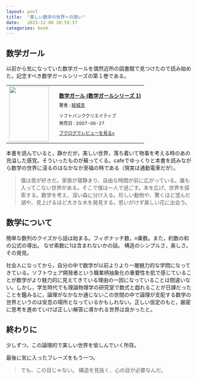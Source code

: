 ```yaml
---
layout: post
title:  "美しい数学の世界への誘い"
date:   2015-12-08 20:59:37
categories: book
---
```



## 数学ガール

以前から気になっていた数学ガールを偶然近所の図書館で見つけたので読み始めた。記念すべき数学ガールシリーズの第１巻である。

<div class="booklog_html"><table><tr><td class="booklog_html_image"><a href="http://www.amazon.co.jp/%E6%95%B0%E5%AD%A6%E3%82%AC%E3%83%BC%E3%83%AB-%E6%95%B0%E5%AD%A6%E3%82%AC%E3%83%BC%E3%83%AB%E3%82%B7%E3%83%AA%E3%83%BC%E3%82%BA-1-%E7%B5%90%E5%9F%8E-%E6%B5%A9/dp/4797341378%3FSubscriptionId%3D0AVSM5SVKRWTFMG7ZR82%26tag%3Dtakuma510-22%26linkCode%3Dxm2%26camp%3D2025%26creative%3D165953%26creativeASIN%3D4797341378" target="_blank"><img src="http://ecx.images-amazon.com/images/I/413vOXg2lIL._SL160_.jpg" width="108" height="150" style="border:0;border-radius:0;" /></a></td><td class="booklog_html_info" style="padding-left:20px;"><div class="booklog_html_title" style="margin-bottom:10px;font-size:14px;font-weight:bold;"><a href="http://www.amazon.co.jp/%E6%95%B0%E5%AD%A6%E3%82%AC%E3%83%BC%E3%83%AB-%E6%95%B0%E5%AD%A6%E3%82%AC%E3%83%BC%E3%83%AB%E3%82%B7%E3%83%AA%E3%83%BC%E3%82%BA-1-%E7%B5%90%E5%9F%8E-%E6%B5%A9/dp/4797341378%3FSubscriptionId%3D0AVSM5SVKRWTFMG7ZR82%26tag%3Dtakuma510-22%26linkCode%3Dxm2%26camp%3D2025%26creative%3D165953%26creativeASIN%3D4797341378" target="_blank">数学ガール (数学ガールシリーズ 1)</a></div><div style="margin-bottom:10px;"><div class="booklog_html_author" style="margin-bottom:15px;font-size:12px;;line-height:1.2em">著者 : <a href="http://booklog.jp/author/%E7%B5%90%E5%9F%8E%E6%B5%A9" target="_blank">結城浩</a></div><div class="booklog_html_manufacturer" style="margin-bottom:5px;font-size:12px;;line-height:1.2em">ソフトバンククリエイティブ</div><div class="booklog_html_release" style="font-size:12px;;line-height:1.2em">発売日 : 2007-06-27</div></div><div class="booklog_html_link_amazon"><a href="http://booklog.jp/item/1/4797341378" style="font-size:12px;" target="_blank">ブクログでレビューを見る»</a></div></td></tr></table></div>


本書を読んでいると，静かだが，美しい世界，落ち着いて物事を考える時のあの充溢した感覚。そういったものが蘇ってくる。cafeでゆっくりと本書を読みながら数学の世界に浸るのはなかなか至福の時である（現実は通勤電車だが）。


>僕は夜が好きだ。家族が寝静まり、自由な時間が前に広がっている。誰も入ってこない世界がある。そこで僕は一人で過ごす。本を広げ、世界を探索する。数学を考え、深い森に分け入る。珍しい動物や、驚くほど澄んだ湖や、見上げるほど大きな木を発見する。思いがけず美しい花に出会う。


## 数学について

簡単な数列のクイズから話は始まる。フィボナッチ数，n乗数。また，約数の和の公式の導出。
なぜ素数に1は含まれないかの話。
構造のシンプルさ，美しさ。その発見。


社会人になってから，自分の中で数学が以前よりより一層魅力的な学問になってきている。ソフトウェア開発者という職業柄抽象化の重要性を肌で感じていることが数学がより魅力的に見えてきている理由の一因になっていることは間違いない。しかし，学生時代でも理論物理学の研究室で数式と戯れることが日課だったことを鑑みるに，論理がなかなか通じないこの世間の中で論理が支配する数学の世界というのは安息の場所となっているかもしれない。正しい仮定のもと，厳密に思考を進めていけば正しい解答に導かれる世界は良かったと。

## 終わりに

少しずつ，この論理的で美しい世界を愉しんでいく所存。


最後に気に入ったフレーズをもう一つ。


> でも、この目じゃない。 構造を見抜く、心の目が必要なんだ。
